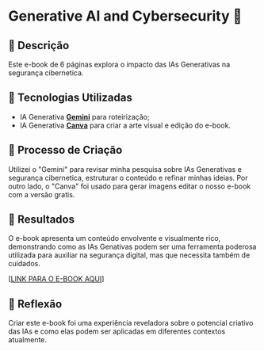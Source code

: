 # Generative AI and Cybersecurity 🌌

## 📒 Descrição
Este e-book de 6 páginas explora o impacto das IAs Generativas na segurança cibernetica.

## 🤖 Tecnologias Utilizadas
- IA Generativa **[Gemini](https://gemini.google.com/app)** para roteirização;
- IA Generativa **[Canva](https://www.canva.com/)** para criar a arte visual e edição do e-book.

## 🧐 Processo de Criação
Utilizei o "Gemini" para revisar minha pesquisa sobre IAs Generativas e segurança cibernetica, estruturar o conteúdo e refinar minhas ideias. Por outro lado, o "Canva" foi usado para gerar imagens editar o nosso e-book com a versão gratis.

## 🚀 Resultados
O e-book apresenta um conteúdo envolvente e visualmente rico, demonstrando como as IAs Genativas podem ser uma ferramenta poderosa utilizada para auxiliar na segurança digital, mas que necessita também de cuidados.

[[LINK PARA O E-BOOK AQUI](https://www.canva.com/design/DAGPoR6oyjY/4KetlMOUKs_-Q83RasMVZQ/edit)]

## 💭 Reflexão
Criar este e-book foi uma experiência reveladora sobre o potencial criativo das IAs e como elas podem ser aplicadas em diferentes contextos atualmente.

